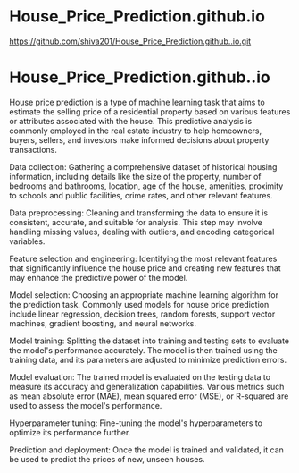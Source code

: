 # House_Price_Prediction.github.io

https://github.com/shiva201/House_Price_Prediction.github..io.git

# House_Price_Prediction.github..io

House price prediction is a type of machine learning task that aims to estimate the selling price of a residential property based on various features or attributes associated with the house. This predictive analysis is commonly employed in the real estate industry to help homeowners, buyers, sellers, and investors make informed decisions about property transactions.

Data collection: Gathering a comprehensive dataset of historical housing information, including details like the size of the property, number of bedrooms and bathrooms, location, age of the house, amenities, proximity to schools and public facilities, crime rates, and other relevant features.

Data preprocessing: Cleaning and transforming the data to ensure it is consistent, accurate, and suitable for analysis. This step may involve handling missing values, dealing with outliers, and encoding categorical variables.

Feature selection and engineering: Identifying the most relevant features that significantly influence the house price and creating new features that may enhance the predictive power of the model.

Model selection: Choosing an appropriate machine learning algorithm for the prediction task. Commonly used models for house price prediction include linear regression, decision trees, random forests, support vector machines, gradient boosting, and neural networks.

Model training: Splitting the dataset into training and testing sets to evaluate the model's performance accurately. The model is then trained using the training data, and its parameters are adjusted to minimize prediction errors.

Model evaluation: The trained model is evaluated on the testing data to measure its accuracy and generalization capabilities. Various metrics such as mean absolute error (MAE), mean squared error (MSE), or R-squared are used to assess the model's performance.

Hyperparameter tuning: Fine-tuning the model's hyperparameters to optimize its performance further.

Prediction and deployment: Once the model is trained and validated, it can be used to predict the prices of new, unseen houses.

